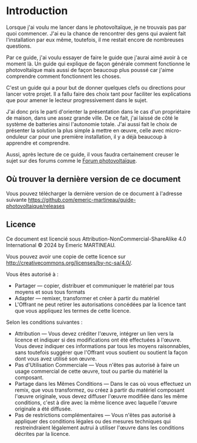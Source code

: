 # Introduction

Lorsque j'ai voulu me lancer dans le photovoltaïque, je ne trouvais pas par quoi commencer.
J'ai eu la chance de rencontrer des gens qui avaient fait l'installation par eux même, toutefois, il me restait encore de nombreuses questions.

Par ce guide, j'ai voulu essayer de faire le guide que j'aurai aimé avoir à ce moment là. 
Un guide qui explique de façon générale comment fonctionne le photovoltaïque mais aussi de façon beaucoup plus poussé car j'aime comprendre comment fonctionnent les choses.

C'est un guide qui a pour but de donner quelques clefs ou directions pour lancer votre projet.
Il a fallu faire des choix tant pour faciliter les explications que pour amener le lecteur progressivement dans le sujet.

J'ai donc pris le parti d'orienter la présentation dans le cas d'un propriétaire de maison, dans une assez grande ville.
De ce fait, j'ai laissé de côté le système de batteries ainsi l'autonomie totale.
J'ai aussi fait le choix de présenter la solution la plus simple à mettre en œuvre, celle avec micro-onduleur car pour une première installation, il y a déjà beaucoup à apprendre et comprendre.

Aussi, après lecture de ce guide, il vous faudra certainement creuser le sujet sur des forums comme le [Forum photovoltaïque](https://forum-photovoltaique.fr).

## Où trouver la dernière version de ce document

Vous pouvez télécharger la dernière version de ce document à l'adresse suivante https://github.com/emeric-martineau/guide-photovoltaique/releases

## Licence

Ce document est licencié sous Attribution-NonCommercial-ShareAlike 4.0 International © 2024 by Emeric MARTINEAU.

Vous pouvez avoir une copie de cette licence sur http://creativecommons.org/licenses/by-nc-sa/4.0/.

Vous êtes autorisé à :
 * Partager — copier, distribuer et communiquer le matériel par tous moyens et sous tous formats
 * Adapter — remixer, transformer et créer à partir du matériel
 * L'Offrant ne peut retirer les autorisations concédées par la licence tant que vous appliquez les termes de cette licence.

Selon les conditions suivantes :
 * Attribution — Vous devez créditer l'œuvre, intégrer un lien vers la licence et indiquer si des modifications ont été effectuées à l'œuvre. Vous devez indiquer ces informations par tous les moyens raisonnables, sans toutefois suggérer que l'Offrant vous soutient ou soutient la façon dont vous avez utilisé son œuvre.
 * Pas d'Utilisation Commerciale — Vous n'êtes pas autorisé à faire un usage commercial de cette œuvre, tout ou partie du matériel la composant.
 * Partage dans les Mêmes Conditions — Dans le cas où vous effectuez un remix, que vous transformez, ou créez à partir du matériel composant l'œuvre originale, vous devez diffuser l'œuvre modifiée dans les même conditions, c'est à dire avec la même licence avec laquelle l'œuvre originale a été diffusée.
 * Pas de restrictions complémentaires — Vous n'êtes pas autorisé à appliquer des conditions légales ou des mesures techniques qui restreindraient légalement autrui à utiliser l'œuvre dans les conditions décrites par la licence.
